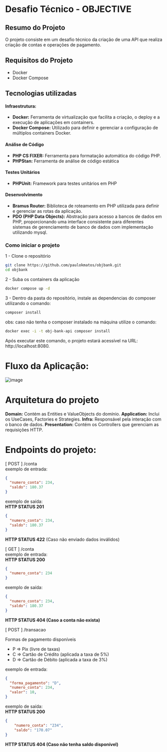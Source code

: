 # Desafio Técnico - OBJECTIVE

## Resumo do Projeto
O projeto consiste em um desafio técnico da criação de uma API que realiza criação de contas e operações de pagamento.

## Requisitos do Projeto

- Docker
- Docker Compose

## Tecnologias utilizadas

#### **Infraestrutura:** 
 - **Docker:** Ferramenta de virtualização que facilita a criação, o deploy e a execução de aplicações em containers.
 - **Docker Compose:** Utilizado para definir e gerenciar a configuração de múltiplos containers Docker.

#### Análise de Código
 - **PHP CS FIXER:** Ferramenta para formatação automática do código PHP.
 - **PHPStan:** Ferramenta de análise de código estática

#### Testes Unitários
  - **PHPUnit:** Framework para testes unitários em PHP

#### Desenvolvimento
  - **Bramus Router:** Biblioteca de roteamento em PHP utilizada para definir e gerenciar as rotas da aplicação.
  - **PDO (PHP Data Objects):** Abstração para acesso a bancos de dados em PHP, proporcionando uma interface consistente para diferentes sistemas de gerenciamento de banco de dados com implementação utilizando mysql.

### Como iniciar o projeto

 1 - Clone o repositório

``` bash
git clone https://github.com/paulokmatos/objbank.git
cd objbank
```

 2 - Suba os containers da aplicação
 ``` bash
docker compose up -d
```

 3 - Dentro da pasta do repositório, instale as dependencias do composer utilizando o comando:
 
 ``` bash
composer install
```
 

 obs: caso não tenha o composer instalado na máquina utilize o comando:
 ``` bash
docker exec -i -t obj-bank-api composer install
```
 

 Após executar este comando, o projeto estará acessível na URL: http://localhost:8080.
 
 # Fluxo da Aplicação:

 ![image](https://github.com/paulokmatos/objbank/assets/68530385/3ef7ee57-41c7-4ee7-9faa-449743112c7f)

# Arquitetura do projeto 

**Domain:** Contém as Entities e ValueObjects do domínio.
**Application:** Inclui os UseCases, Factories e Strategies.
**Infra:** Responsável pela interação com o banco de dados.
**Presentation:** Contém os Controllers que gerenciam as requisições HTTP.

# Endpoints do projeto:
[ POST ] /conta <br />
exemplo de entrada:
``` json
{
  "numero_conta": 234,
  "saldo": 180.37
}
```

exemplo de saída: <br />
**HTTP STATUS 201**
``` json
{
  "numero_conta": 234,
  "saldo": 180.37
}
```
**HTTP STATUS 422** (Caso não enviado dados inválidos)


[ GET ] /conta <br />
exemplo de entrada: <br/>
**HTTP STATUS 200**
``` json
{
  "numero_conta": 234
}
```
exemplo de saída: 
``` json
{
  "numero_conta": 234,
  "saldo": 180.37
}
```
**HTTP STATUS 404 (Caso a conta não exista)**

[ POST ] /transacao <br />

Formas de pagamento disponíveis <br />
- P => Pix (livre de taxas)
- C => Cartão de Crédito (aplicada a taxa de 5%)
- D => Cartão de Débito (aplicada a taxa de 3%)

exemplo de entrada:
``` json
{
  "forma_pagamento": "D",
  "numero_conta": 234,
  "valor": 10,
}
```

exemplo de saída: <br />
**HTTP STATUS 200**
``` json
{
	"numero_conta": "234",
	"saldo": "170.07"
}
```
**HTTP STATUS 404 (Caso não tenha saldo disponível)**

